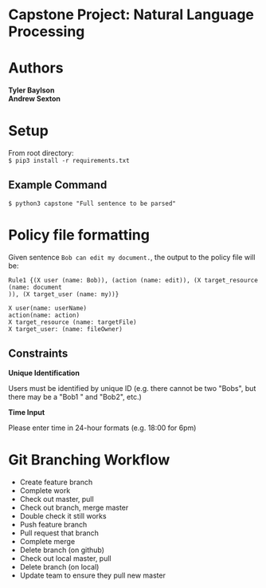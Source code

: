 # Capstone Project: Natural Language Processing
# Authors
**Tyler Baylson**  
**Andrew Sexton**  

# Setup
From root directory:  
`$ pip3 install -r requirements.txt`

## Example Command
`$ python3 capstone "Full sentence to be parsed"`

# Policy file formatting
Given sentence `Bob can edit my document.`, the output to the policy file will be:

```
Rule1 {(X user (name: Bob)), (action (name: edit)), (X target_resource (name: document
)), (X target_user (name: my))}
```

```
X user(name: userName)
action(name: action)
X target_resource (name: targetFile)
X target_user: (name: fileOwner)
```

## Constraints

**Unique Identification**

Users must be identified by unique ID (e.g. there cannot be two "Bobs", but there may be a "Bob1
" and "Bob2", etc.)

**Time Input**

Please enter time in 24-hour formats (e.g. 18:00 for 6pm)

# Git Branching Workflow
* Create feature branch
* Complete work
* Check out master, pull
* Check out branch, merge master
* Double check it still works
* Push feature branch
* Pull request that branch
* Complete merge
* Delete branch (on github)
* Check out local master, pull
* Delete branch (on local)
* Update team to ensure they pull new master